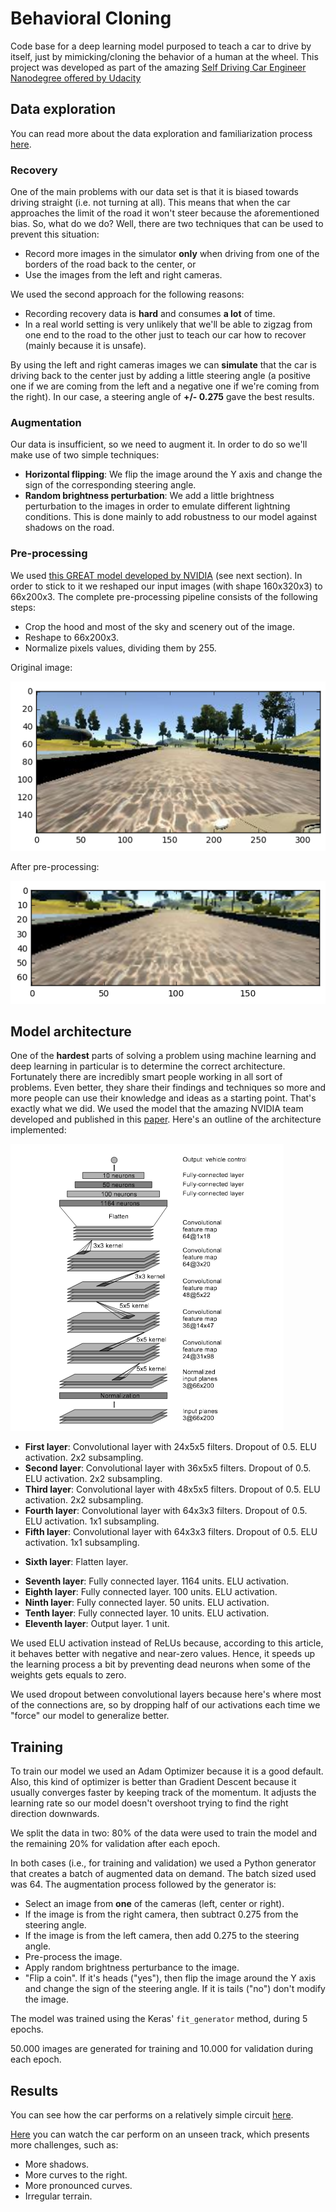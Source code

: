 # Behavioral Cloning

Code base for a deep learning model purposed to teach a car to drive by itself, just by mimicking/cloning the behavior 
of a human at the wheel. This project was developed as part of the amazing [Self Driving Car Engineer Nanodegree 
offered by Udacity](https://www.udacity.com/drive)

## Data exploration

You can read more about the data exploration and familiarization process [here](https://github.com/jesus-a-martinez-v/behavioral-cloning/blob/master/exploration.ipynb).

### Recovery

One of the main problems with our data set is that it is biased towards driving straight (i.e. not turning at all). This
means that when the car approaches the limit of the road it won't steer because the aforementioned bias. So, what do we do?
Well, there are two techniques that can be used to prevent this situation:

* Record more images in the simulator **only** when driving from one of the borders of the road back to the center, or
* Use the images from the left and right cameras.

We used the second approach for the following reasons:

* Recording recovery data is **hard** and consumes **a lot** of time.
* In a real world setting is very unlikely that we'll be able to zigzag from one end to the road to the other just to teach our car how to recover (mainly because it is unsafe).

By using the left and right cameras images we can **simulate** that the car is driving back to the center just by adding a little steering angle (a positive one if we are coming from the left and a negative one if we're coming from the right). In our case, a steering angle of **+/- 0.275** gave the best results.

### Augmentation

Our data is insufficient, so we need to augment it. In order to do so we'll make use of two simple techniques:

 * **Horizontal flipping**: We flip the image around the Y axis and change the sign of the corresponding steering angle.
 * **Random brightness perturbation**: We add a little brightness perturbation to the images in order to emulate different lightning conditions. This is done mainly to add robustness to our model against shadows on the road.

### Pre-processing

We used [this GREAT model developed by NVIDIA](http://images.nvidia.com/content/tegra/automotive/images/2016/solutions/pdf/end-to-end-dl-using-px.pdf) (see next section). In order to stick to it we reshaped our input images 
 (with shape 160x320x3) to 66x200x3. The complete pre-processing pipeline consists of the following steps:
 
 * Crop the hood and most of the sky and scenery out of the image.
 * Reshape to 66x200x3.
 * Normalize pixels values, dividing them by 255.
 
Original image:

![alt tag](https://github.com/jesus-a-martinez-v/behavioral-cloning/blob/master/readme_assets/left.png)

After pre-processing:

![alt tag](https://github.com/jesus-a-martinez-v/behavioral-cloning/blob/master/readme_assets/preprocess.png)

## Model architecture

One of the **hardest** parts of solving a problem using machine learning and deep learning in particular is to determine
the correct architecture. Fortunately there are incredibly smart people working in all sort of problems. Even better, they share their findings and techniques so more and more people can use their knowledge and ideas as a starting point. That's exactly what we did. We used the model that the amazing NVIDIA team developed and published in this [paper](http://images.nvidia.com/content/tegra/automotive/images/2016/solutions/pdf/end-to-end-dl-using-px.pdf). Here's an outline of the architecture implemented:

![alt tag](https://github.com/jesus-a-martinez-v/behavioral-cloning/blob/master/readme_assets/1-oYI-6Ne_RfQcBiNftqcvew.png)

* **First layer**: Convolutional layer with 24x5x5 filters. Dropout of 0.5. ELU activation. 2x2 subsampling.
* **Second layer**: Convolutional layer with 36x5x5 filters. Dropout of 0.5. ELU activation. 2x2 subsampling.
* **Third layer**: Convolutional layer with 48x5x5 filters. Dropout of 0.5. ELU activation. 2x2 subsampling.
* **Fourth layer**: Convolutional layer with 64x3x3 filters. Dropout of 0.5. ELU activation. 1x1 subsampling.
* **Fifth layer**: Convolutional layer with 64x3x3 filters. Dropout of 0.5. ELU activation. 1x1 subsampling.
+ **Sixth layer**: Flatten layer.
* **Seventh layer**: Fully connected layer. 1164 units. ELU activation.
* **Eighth layer**: Fully connected layer. 100 units. ELU activation.
* **Ninth layer**: Fully connected layer. 50 units. ELU activation.
* **Tenth layer**: Fully connected layer. 10 units. ELU activation.
* **Eleventh layer**: Output layer. 1 unit.

We used ELU activation instead of ReLUs because, according to this article, it behaves better with negative and near-zero values. Hence, it speeds up the learning process a bit by preventing dead neurons when some of the weights gets equals to zero.

We used dropout between convolutional layers because here's where most of the connections are, so by dropping half of our activations each time we "force" our model to generalize better.

## Training

To train our model we used an Adam Optimizer because it is a good default. Also, this kind of optimizer is better than Gradient Descent because it usually converges faster by keeping track of the momentum. It adjusts the learning rate so our model doesn't overshoot trying to find the right direction downwards.

We split the data in two: 80% of the data were used to train the model and the remaining 20% for validation after each epoch.

In both cases (i.e., for training and validation) we used a Python generator that creates a batch of augmented data on demand. The batch sized used was 64. The augmentation process followed by the generator is:

* Select an image from **one** of the cameras (left, center or right).
* If the image is from the right camera, then subtract 0.275 from the steering angle.
* If the image is from the left camera, then add 0.275 to the steering angle.
* Pre-process the image.
* Apply random brightness perturbance to the image.
* "Flip a coin". If it's heads ("yes"), then flip the image around the Y axis and change the sign of the steering angle. If it is tails ("no") don't modify the image.

The model was trained using the Keras' `fit_generator` method, during 5 epochs.

50.000 images are generated for training and 10.000 for validation during each epoch.

## Results

You can see how the car performs on a relatively simple circuit [here]().

[Here]() you can watch the car perform on an unseen track, which presents more challenges, such as:

* More shadows.
* More curves to the right.
* More pronounced curves.
* Irregular terrain.
